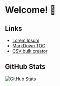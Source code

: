 # Welcome! 👋

## Links
- [Lorem Ipsum](https://thriving-croquembouche-5e0c23.netlify.app)
- [MarkDown TOC](https://dazzling-peony-88b24c.netlify.app)
- [CSV bulk creator](https://tiny-dusk-5f7b1d.netlify.app)
<!--
- [](https://.netlify.app)
- [](https://.netlify.app)
-->
## GitHub Stats
![GitHub Stats](https://github-readme-stats.vercel.app/api?username=imad-majid&show_icons=true&theme=dark)

<!--
## Intro


## Contact Information
- 📧 Email: ...
- 🔗 LinkedIn: ...

## Skills
- ⚙️ Programming Languages: ...
- 🌐 Web Development: ...

## Projects
1. **Project**
   - Desc: ...
   - GitHub Repo: ...
   - Demo: ...

## Trophies
certificates
## Resume/CV
You can view my detailed resume on [LinkedIn](https://www.linkedin.com/in/yourusername/).

## Current Projects
I'm currently working on [mention current projects or future endeavors you're excited about].
-->
